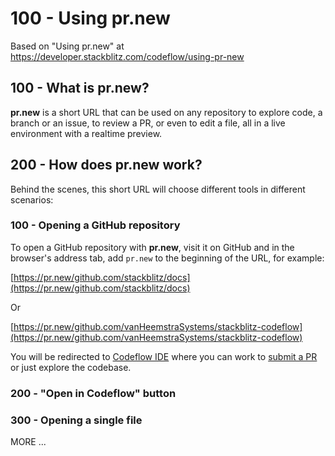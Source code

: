 # 100 - Using pr.new

Based on "Using pr.new" at https://developer.stackblitz.com/codeflow/using-pr-new

## 100 - What is pr.new?
**pr.new** is a short URL that can be used on any repository to explore code, a branch or an issue, to review a PR, or even to edit a file, all in a live environment with a realtime preview.

## 200 - How does pr.new work?
Behind the scenes, this short URL will choose different tools in different scenarios:

### 100 - Opening a GitHub repository

To open a GitHub repository with **pr.new**, visit it on GitHub and in the browser's address tab, add ```pr.new``` to the beginning of the URL, for example:

[https://pr.new/github.com/stackblitz/docs](https://pr.new/github.com/stackblitz/docs)

Or

[https://pr.new/github.com/vanHeemstraSystems/stackblitz-codeflow](https://pr.new/github.com/vanHeemstraSystems/stackblitz-codeflow)

You will be redirected to [Codeflow IDE](https://developer.stackblitz.com/codeflow/working-in-codeflow-ide) where you can work to [submit a PR](https://developer.stackblitz.com/codeflow/working-in-codeflow-ide#submitting-a-pr) or just explore the codebase.

### 200 - "Open in Codeflow" button



### 300 - Opening a single file


MORE ...
